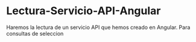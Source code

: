 # Lectura-Servicio-API-Angular
Haremos la lectura de un servicio API que hemos creado en Angular. Para consultas de seleccion
